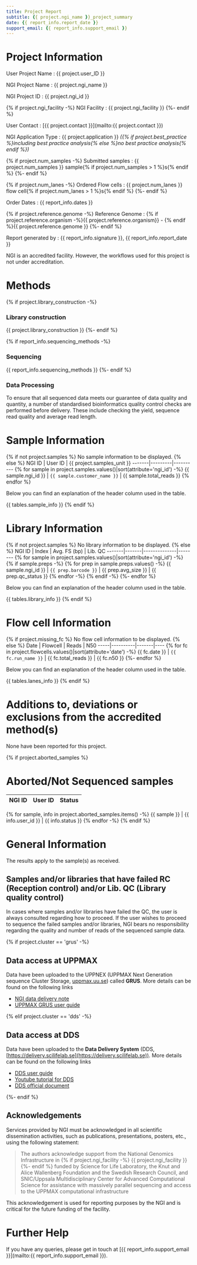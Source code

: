```yaml
---
title: Project Report
subtitle: {{ project.ngi_name }}_project_summary
date: {{ report_info.report_date }}
support_email: {{ report_info.support_email }}
---
```


# Project Information

User Project Name
:   {{ project.user_ID }}

NGI Project Name
:   {{ project.ngi_name }}

NGI Project ID
:   {{ project.ngi_id }}

{% if project.ngi_facility -%}
NGI Facility
:   {{ project.ngi_facility }}
{%- endif %}

User Contact
:   [{{ project.contact }}](mailto:{{ project.contact }})

NGI Application Type
:   {{ project.application }} _({% if project.best_practice %}including best practice analysis{% else %}no best practice analysis{% endif %})_

{% if project.num_samples -%}
Submitted samples
:   {{ project.num_samples }} sample{% if project.num_samples > 1 %}s{% endif %}
{%- endif %}

{% if project.num_lanes -%}
Ordered Flow cells
:   {{ project.num_lanes }} flow cell{% if project.num_lanes > 1 %}s{% endif %}
{%- endif %}

Order Dates
:   {{ report_info.dates }}

{% if project.reference.genome -%}
Reference Genome
:   {% if project.reference.organism -%}{{ project.reference.organism}} - {% endif %}{{ project.reference.genome }}
{%- endif %}

Report generated by
:   {{ report_info.signature }}, {{ report_info.report_date }}

NGI is an accredited facility. However, the workflows used for this project is not under accreditation.

# Methods

{% if project.library_construction -%}
### Library construction
{{ project.library_construction }}
{%- endif %}

{% if report_info.sequencing_methods -%}
### Sequencing
{{ report_info.sequencing_methods }}
{%- endif %}

### Data Processing
To ensure that all sequenced data meets our guarantee of data quality and quantity,
a number of standardised bioinformatics quality control checks are performed before
delivery. These include checking the yield, sequence read quality and average read length.


# Sample Information
{% if not project.samples %}
No sample information to be displayed.
{% else %}
NGI ID | User ID | {{ project.samples_unit }}
-------|---------|----------
{% for sample in project.samples.values()|sort(attribute='ngi_id') -%}
{{ sample.ngi_id }} | `{{ sample.customer_name }}` | {{ sample.total_reads }}
{% endfor %}

Below you can find an explanation of the header column used in the table.

{{ tables.sample_info }}
{% endif %}


# Library Information
{% if not project.samples %}
No library information to be displayed.
{% else %}
NGI ID | Index | Avg. FS (bp) | Lib. QC
-------|-------|--------------|--------
{% for sample in project.samples.values()|sort(attribute='ngi_id') -%}
{% if sample.preps -%}
{% for prep in sample.preps.values() -%}
{{ sample.ngi_id }} | `{{ prep.barcode }}` | {{ prep.avg_size }} | {{ prep.qc_status }}
{% endfor -%}
{% endif -%}
{%- endfor %}

Below you can find an explanation of the header column used in the table.

{{ tables.library_info }}
{% endif %}


# Flow cell Information
{% if project.missing_fc %}
No flow cell information to be displayed.
{% else %}
Date | Flowcell | Reads | N50
-----|----------|-------|----
{% for fc in project.flowcells.values()|sort(attribute='date') -%}
{{ fc.date }} | `{{ fc.run_name }}` | {{ fc.total_reads }} | {{ fc.n50 }}
{%- endfor %}

Below you can find an explanation of the header column used in the table.

{{ tables.lanes_info }}
{% endif %}

# Additions to, deviations or exclusions from the accredited method(s)

None have been reported for this project.

{% if project.aborted_samples %}
# Aborted/Not Sequenced samples

NGI ID | User ID | Status
-------|---------|-------
{% for sample, info in project.aborted_samples.items() -%}
{{ sample }} | {{ info.user_id }} | {{ info.status }}
{% endfor -%}
{% endif %}

# General Information

The results apply to the sample(s) as received.

## Samples and/or libraries that have failed RC (Reception control) and/or Lib. QC (Library quality control)

In cases where samples and/or libraries have failed the QC, the user is always consulted regarding how to proceed. If the user wishes to proceed to sequence the failed samples and/or libraries, NGI bears no responsibility regarding the quality and number of reads of the sequenced sample data.

<!-- {% if not project.skip_fastq -%}
## Naming conventions - not decided yet, skip for now (won't show up in html)

The data is delivered in FastQ format using Phred quality scores.

The naming of the files follow the convention:

```
[NGI-NAME]_[XXX].fastq.gz
```

* _NGI-NAME:_ Internal NGI sample identifier
{%- endif %} -->


{% if project.cluster == 'grus' -%}
## Data access at UPPMAX

Data have been uploaded to the UPPNEX (UPPMAX Next
Generation sequence Cluster Storage, [uppmax.uu.se](http://www.uppmax.uu.se)) called **GRUS**. More details can be found on the following links

- [NGI data delivery note](https://ngisweden.scilifelab.se/info/Data%20delivery)
- [UPPMAX GRUS user guide](https://www.uppmax.uu.se/support/user-guides/grus-user-guide/)

{% elif project.cluster == 'dds' -%}
## Data access at DDS

Data have been uploaded to the **Data Delivery System**
(DDS, [https://delivery.scilifelab.se](https://delivery.scilifelab.se)).
More details can be found on the following links

- [DDS user guide](https://ngisweden.scilifelab.se/resources/data-delivery-dds/)
- [Youtube tutorial for DDS](https://youtu.be/Mk5nhClsfTA)
- [DDS official document](https://scilifelabdatacentre.github.io/dds_cli/)

{%- endif %}

## Acknowledgements

Services provided by NGI must be acknowledged in all scientific dissemination activities,
such as publications, presentations, posters, etc., using the following statement:

> The authors acknowledge support from the National Genomics Infrastructure in {% if project.ngi_facility -%} {{ project.ngi_facility }} {%- endif %}
> funded by Science for Life Laboratory, the Knut and Alice Wallenberg Foundation and the Swedish Research Council,
> and SNIC/Uppsala Multidisciplinary Center for Advanced Computational Science for assistance with massively parallel sequencing
> and access to the UPPMAX computational infrastructure

This acknowledgement is used for reporting purposes by the NGI and is critical for the future funding of the facility.

# Further Help
If you have any queries, please get in touch at
[{{ report_info.support_email }}](mailto:{{ report_info.support_email }}).
